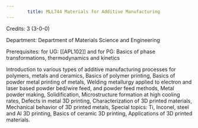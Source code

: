 ```yaml
---
        title: MLL744 Materials for Additive Manufacturing
---
```

Credits: 3 (3-0-0)

Department: Department of Materials Science and Engineering

Prerequisites: for UG: [[APL102]] and for PG: Basics of phase transformations, thermodynamics and kinetics

Introduction to various types of additive manufacturing processes for polymers, metals and ceramics, Basics of polymer printing, Basics of powder metal printing of metals, Welding metallurgy applied to electron and laser based powder bed/wire feed, and powder feed methods, Metal powder making, Solidification, Microstructure formation at high cooling rates, Defects in metal 3D printing, Characterization of 3D printed materials, Mechanical behavior of 3D printed metals, Special topics: Ti, Inconel, steel and Al 3D printing, Basics of ceramic 3D printing, Applications of 3D printed materials.